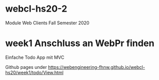 # webcl-hs20-2
Module Web Clients Fall Semester 2020

# week1 Anschluss an WebPr finden

Einfache Todo App mit MVC

Github pages under https://webengineering-fhnw.github.io/webcl-hs20/week1/todo/View.html
